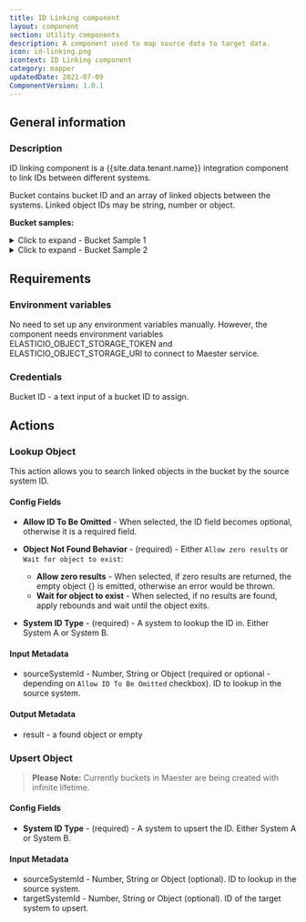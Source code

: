 ```yaml
---
title: ID Linking component
layout: component
section: Utility components
description: A component used to map source data to target data.
icon: id-linking.png
icontext: ID Linking component
category: mapper
updatedDate: 2021-07-09
ComponentVersion: 1.0.1
---
```


## General information

### Description

ID linking component is a {{site.data.tenant.name}} integration component to link IDs between different systems.

Bucket contains bucket ID and an array of linked objects between the systems. Linked object IDs may be string, number or object.

**Bucket samples:**

<details closed markdown="block">
<summary>
Click to expand - Bucket Sample 1
</summary>
```json
{
  "bucket_id": "some_sf_bucket_id",
  "linked_ids": [
    {
      "system_a_id": "00344000020qT3K",
      "system_b_id": 123
    },
    {
      "system_a_id": "0034400001uxwXZ",
      "system_b_id": 62
    }
  ]
}
```
</details>

<details closed markdown="block">
<summary>
Click to expand - Bucket Sample 2
</summary>
```json
{
  "bucket_id": "some_sf_bucket_id",
  "linked_ids": [
    {
      "system_a_id": "00344000020qT3K",
      "system_b_id": {
        "company": "mvise-eio",
        "id": "7c7fec00-d313-40c7-890b-3bc857bbb7dd"
      }
    },
    {
      "system_a_id": "0034400001uxwXZ",
      "system_b_id": {
        "company": "mvise-salessphere",
        "id": "fc64c4f0-06f7-47ef-b3b6-8441b4837305"
      }
    }
  ]
}
```
</details>

## Requirements

### Environment variables

No need to set up any environment variables manually.
However, the component needs environment variables ELASTICIO_OBJECT_STORAGE_TOKEN and ELASTICIO_OBJECT_STORAGE_URI to connect to Maester service.

### Credentials

Bucket ID - a text input of a bucket ID to assign.

## Actions

### Lookup Object

This action allows you to search linked objects in the bucket by the source system ID.

#### Config Fields

* **Allow ID To Be Omitted** - When selected, the ID field becomes optional, otherwise it is a required field.

* **Object Not Found Behavior** - (required) - Either `Allow zero results` or `Wait for object to exist`:

  *  **Allow zero results** - When selected, if zero results are returned, the empty object {} is emitted, otherwise an error would be thrown.
  *  **Wait for object to exist** - When selected, if no results are found, apply rebounds and wait until the object exits.

* **System ID Type** - (required) - A system to lookup the ID in. Either System A or System B.

#### Input Metadata

* sourceSystemId - Number, String or Object (required or optional - depending on `Allow ID To Be Omitted` checkbox). ID to lookup in the source system.

#### Output Metadata

* result - a found object or empty

### Upsert Object

>**Please Note:** Currently buckets in Maester are being created with infinite lifetime.

#### Config Fields

* **System ID Type** - (required) - A system to upsert the ID. Either System A or System B.

#### Input Metadata

* sourceSystemId - Number, String or Object (optional). ID to lookup in the source system.
* targetSystemId - Number, String or Object (optional). ID of the target system to upsert.
